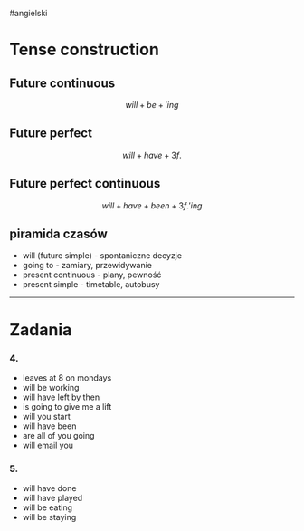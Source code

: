#angielski 

# Tense construction
## Future continuous
$$
will + be + 'ing
$$
## Future perfect
$$
will + have + 3 f.
$$
## Future perfect continuous
$$
will + have + been + 3f. 'ing
$$

## piramida czasów
- will (future simple) - spontaniczne decyzje
- going to - zamiary, przewidywanie
- present continuous - plany, pewność
- present simple - timetable, autobusy

---------

# Zadania
### 4.
- leaves at 8 on mondays
- will be working
- will have left by then
- is going to give me a lift
- will you start
- will have been
- are all of you going
- will email you

### 5.
- will have done
- will have played
- will be eating
- will be staying


